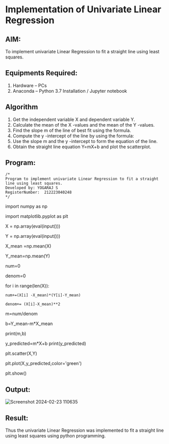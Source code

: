 # Implementation of Univariate Linear Regression
## AIM:
To implement univariate Linear Regression to fit a straight line using least squares.

## Equipments Required:
1. Hardware – PCs
2. Anaconda – Python 3.7 Installation / Jupyter notebook

## Algorithm
1. Get the independent variable X and dependent variable Y.
2. Calculate the mean of the X -values and the mean of the Y -values.
3. Find the slope m of the line of best fit using the formula. 
4. Compute the y -intercept of the line by using the formula:
5. Use the slope m and the y -intercept to form the equation of the line.
6. Obtain the straight line equation Y=mX+b and plot the scatterplot.

## Program:
```
/*
Program to implement univariate Linear Regression to fit a straight line using least squares.
Developed by: YOGARAJ S
RegisterNumber:  212223040248
*/
```
import numpy as np

import matplotlib.pyplot as plt

X = np.array(eval(input()))

Y = np.array(eval(input()))


X_mean =np.mean(X)

Y_mean=np.mean(Y)

num=0  

denom=0 


for i in range(len(X)):

    num+=(X[i] -X_mean)*(Y[i]-Y_mean)
    
    denom+= (X[i]-X_mean)**2


m=num/denom


b=Y_mean-m*X_mean

print(m,b)

y_predicted=m*X+b
print(y_predicted)


plt.scatter(X,Y)

plt.plot(X,y_predicted,color='green')

plt.show()

## Output:
![Screenshot 2024-02-23 110635](https://github.com/yogaraj2/Find-the-best-fit-line-using-Least-Squares-Method/assets/153482637/26000813-4aa6-4c50-a7f3-42c516eb5226)



## Result:
Thus the univariate Linear Regression was implemented to fit a straight line using least squares using python programming.
